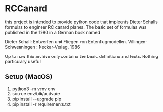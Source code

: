 # RCCanard

this project is intended to provide python code that impleents Dieter Schalls formulas to engineer RC canard planes.
The basic set of formulas was published in the 1980 in a German book named

Dieter Schall: Entwerfen und Fliegen von Entenflugmodellen. Villingen-Schwenningen : Neckar-Verlag, 1986

Up to now this archive only contains the basic definitions and tests. Nothing particulary useful.

## Setup (MacOS) 
1. python3 -m venv env
2. source env/bib/activate 
3. pip install --upgrade pip
4. pip install -r requirements.txt

